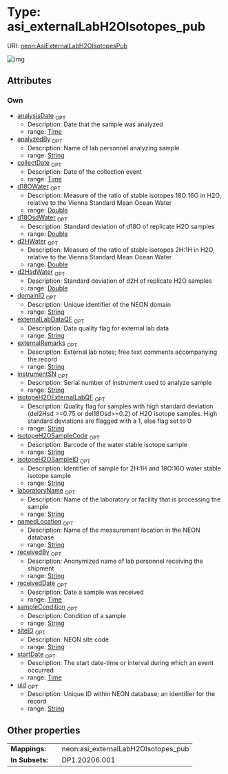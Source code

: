 
# Type: asi_externalLabH2OIsotopes_pub




URI: [neon:AsiExternalLabH2OIsotopesPub](https://data.neonscience.org/AsiExternalLabH2OIsotopesPub)


![img](http://yuml.me/diagram/nofunky;dir:TB/class/[AsiExternalLabH2OIsotopesPub&#124;uid:string%20%3F;domainID:string%20%3F;siteID:string%20%3F;collectDate:time%20%3F;startDate:time%20%3F;laboratoryName:string%20%3F;receivedBy:string%20%3F;externalRemarks:string%20%3F;receivedDate:time%20%3F;analysisDate:time%20%3F;analyzedBy:string%20%3F;d18OWater:double%20%3F;d2HWater:double%20%3F;isotopeH2OSampleID:string%20%3F;isotopeH2OSampleCode:string%20%3F;d18OsdWater:double%20%3F;d2HsdWater:double%20%3F;instrumentSN:string%20%3F;isotopeH2OExternalLabQF:string%20%3F;sampleCondition:string%20%3F;externalLabDataQF:string%20%3F;namedLocation:string%20%3F])

## Attributes


### Own

 * [analysisDate](analysisDate.md)  <sub>OPT</sub>
    * Description: Date that the sample was analyzed
    * range: [Time](types/Time.md)
 * [analyzedBy](analyzedBy.md)  <sub>OPT</sub>
    * Description: Name of lab personnel analyzing sample
    * range: [String](types/String.md)
 * [collectDate](collectDate.md)  <sub>OPT</sub>
    * Description: Date of the collection event
    * range: [Time](types/Time.md)
 * [d18OWater](d18OWater.md)  <sub>OPT</sub>
    * Description: Measure of the ratio of stable isotopes 18O:16O in H2O, relative to the Vienna Standard Mean Ocean Water
    * range: [Double](types/Double.md)
 * [d18OsdWater](d18OsdWater.md)  <sub>OPT</sub>
    * Description: Standard deviation of d18O of replicate H2O samples
    * range: [Double](types/Double.md)
 * [d2HWater](d2HWater.md)  <sub>OPT</sub>
    * Description: Measure of the ratio of stable isotopes 2H:1H in H2O, relative to the Vienna Standard Mean Ocean Water
    * range: [Double](types/Double.md)
 * [d2HsdWater](d2HsdWater.md)  <sub>OPT</sub>
    * Description: Standard deviation of d2H of replicate H2O samples
    * range: [Double](types/Double.md)
 * [domainID](domainID.md)  <sub>OPT</sub>
    * Description: Unique identifier of the NEON domain
    * range: [String](types/String.md)
 * [externalLabDataQF](externalLabDataQF.md)  <sub>OPT</sub>
    * Description: Data quality flag for external lab data
    * range: [String](types/String.md)
 * [externalRemarks](externalRemarks.md)  <sub>OPT</sub>
    * Description: External lab notes; free text comments accompanying the record
    * range: [String](types/String.md)
 * [instrumentSN](instrumentSN.md)  <sub>OPT</sub>
    * Description: Serial number of instrument used to analyze sample
    * range: [String](types/String.md)
 * [isotopeH2OExternalLabQF](isotopeH2OExternalLabQF.md)  <sub>OPT</sub>
    * Description: Quality flag for samples with high standard deviation (del2Hsd >=0.75 or del18Osd>=0.2) of H2O isotope samples. High standard deviations are flagged with a 1, else flag set to 0
    * range: [String](types/String.md)
 * [isotopeH2OSampleCode](isotopeH2OSampleCode.md)  <sub>OPT</sub>
    * Description: Barcode of the water stable isotope sample
    * range: [String](types/String.md)
 * [isotopeH2OSampleID](isotopeH2OSampleID.md)  <sub>OPT</sub>
    * Description: Identifier of sample for 2H:1H and 18O:16O water stable isotope sample
    * range: [String](types/String.md)
 * [laboratoryName](laboratoryName.md)  <sub>OPT</sub>
    * Description: Name of the laboratory or facility that is processing the sample
    * range: [String](types/String.md)
 * [namedLocation](namedLocation.md)  <sub>OPT</sub>
    * Description: Name of the measurement location in the NEON database
    * range: [String](types/String.md)
 * [receivedBy](receivedBy.md)  <sub>OPT</sub>
    * Description: Anonymized name of lab personnel receiving the shipment
    * range: [String](types/String.md)
 * [receivedDate](receivedDate.md)  <sub>OPT</sub>
    * Description: Date a sample was received
    * range: [Time](types/Time.md)
 * [sampleCondition](sampleCondition.md)  <sub>OPT</sub>
    * Description: Condition of a sample
    * range: [String](types/String.md)
 * [siteID](siteID.md)  <sub>OPT</sub>
    * Description: NEON site code
    * range: [String](types/String.md)
 * [startDate](startDate.md)  <sub>OPT</sub>
    * Description: The start date-time or interval during which an event occurred
    * range: [Time](types/Time.md)
 * [uid](uid.md)  <sub>OPT</sub>
    * Description: Unique ID within NEON database; an identifier for the record
    * range: [String](types/String.md)

## Other properties

|  |  |  |
| --- | --- | --- |
| **Mappings:** | | neon:asi_externalLabH2OIsotopes_pub |
| **In Subsets:** | | DP1.20206.001 |

